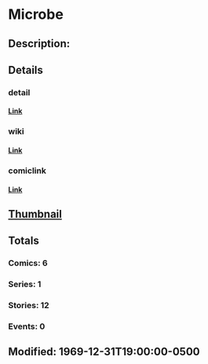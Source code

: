 # Microbe
## Description: 
## Details
### detail
#### [Link](http://marvel.com/characters/1448/microbe?utm_campaign=apiRef&utm_source=225578a89fc76f3d20fbffda5d17a88d)
### wiki
#### [Link](http://marvel.com/universe/Microbe?utm_campaign=apiRef&utm_source=225578a89fc76f3d20fbffda5d17a88d)
### comiclink
#### [Link](http://marvel.com/comics/characters/1010690/microbe?utm_campaign=apiRef&utm_source=225578a89fc76f3d20fbffda5d17a88d)
## [Thumbnail](http://i.annihil.us/u/prod/marvel/i/mg/6/10/4c0038dd065c8.jpg)
## Totals
### Comics: 6
### Series: 1
### Stories: 12
### Events: 0
## Modified: 1969-12-31T19:00:00-0500